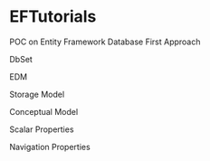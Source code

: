 # EFTutorials
POC on Entity Framework Database First Approach

DbSet

EDM

Storage Model

Conceptual Model

Scalar Properties

Navigation Properties

